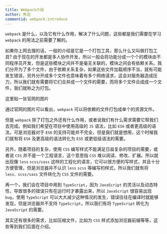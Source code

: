 ```yaml
---
title: Webpack介绍
author: 熊滔
commentid: webpack:introduce
---
```


`webpack` 是什么，以及它有什么作用，解决了什么问题，这些都是我们需要在学习 `webpack` 的用法之前需要了解的。

如果你上网去搜的话，一般的介绍是它是一个打包工具，那么什么又叫做打包工具? 由于现在的开发都是多人协作开发，所以一般会将功能分成一个个的模块由不同程序员开发，但是这些模块之间并不是毫无关联的，模块之间会有依赖关系。我们分开为了多个文件，由于依赖关系复杂，如果这些文件加载顺序不当，就有可能发生错误，另外分开成多个文件也意味着有多个网络请求，这会对服务器造成压力，所以我们就有需要将它们合并成一个文件的需要，而将多个文件合成成一个文件，我们就称之为打包。

这里贴一张官网的图片

<ImageView src="https://gitee.com/lastknightcoder/blogimage/raw/master/20200715101557.png"/>

通过官网的图片可以看出，`webpack` 可以将依赖的文件打包成单个的资源文件。

但是 `webpack` 除了打包之外还有什么作用，或者说我们有什么需求需要它帮我们去完成。例如我们希望在项目中使用高级的 `JS` 语法，比如 `ES6` 或者更高级的语法，可是浏览器对于 `ES6` 的支持可能并不完全，但是我们就是想用，这个时候我们就有将 `ES6` 及更高级的语法转化为 `ES5` 或更低级语法的需要。

另外，随着项目的复杂，使用 `CSS` 编写样式不能满足日益复杂的项目的需要，或者说 `CSS` 并不是一个工程语言，这个意思指 `CSS` 难以阅读、修改、扩展。所以就出现像 `less` `scss/sass` 这样的工程化的语言，它可以很方便的写样式，并且十分方便管理，但是浏览器并不认识 `less` `scss` 等编写的样式，所以我们就有将 `less、scss/sass` 文件转化为 `CSS` 文件的需要。

再一个，我们会在项目中用到 `TypeScript`，因为 `JavaScript` 的灵活以及动态特性，导致很多的错误只有在运行时才暴露出来，所以 `JavaScript` 很容易出现 `bug`，使用 `TypeScript` 可以大大减少这种情况的发生，错误往往在编译时就能够发现，但是浏览器并不支持 `TypeScript`，所以我们有将 `TypeScript` 转化为 `JavaScript` 的需要。

其实还有很多的需求，比如压缩文件，比如为 `CSS` 样式添加浏览器前缀等等，这些等到我们后面在介绍。

